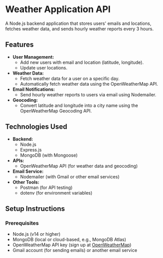 # Weather Application API

A Node.js backend application that stores users' emails and locations, fetches weather data, and sends hourly weather reports every 3 hours.

## Features

- **User Management:**
  - Add new users with email and location (latitude, longitude).
  - Update user locations.
- **Weather Data:**
  - Fetch weather data for a user on a specific day.
  - Automatically fetch weather data using the OpenWeatherMap API.
- **Email Notifications:**
  - Send hourly weather reports to users via email using Nodemailer.
- **Geocoding:**
  - Convert latitude and longitude into a city name using the OpenWeatherMap Geocoding API.

## Technologies Used

- **Backend:**
  - Node.js
  - Express.js
  - MongoDB (with Mongoose)
- **APIs:**
  - OpenWeatherMap API (for weather data and geocoding)
- **Email Service:**
  - Nodemailer (with Gmail or other email services)
- **Other Tools:**
  - Postman (for API testing)
  - dotenv (for environment variables)

## Setup Instructions

### Prerequisites

- Node.js (v14 or higher)
- MongoDB (local or cloud-based, e.g., MongoDB Atlas)
- OpenWeatherMap API key (sign up at [OpenWeatherMap](https://openweathermap.org/api))
- Gmail account (for sending emails) or another email service

